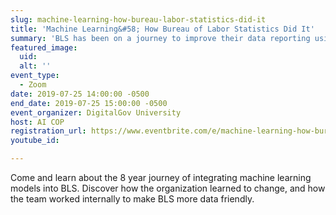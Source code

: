 ```yaml
---
slug: machine-learning-how-bureau-labor-statistics-did-it
title: 'Machine Learning&#58; How Bureau of Labor Statistics Did It'
summary: 'BLS has been on a journey to improve their data reporting using and iterating on machine learning--from algorithms to deep neural networks with lessons for everyone on this path&#46;'
featured_image: 
  uid: 
  alt: ''
event_type: 
  - Zoom
date: 2019-07-25 14:00:00 -0500
end_date: 2019-07-25 15:00:00 -0500
event_organizer: DigitalGov University
host: AI COP
registration_url: https://www.eventbrite.com/e/machine-learning-how-bureau-of-labor-statistics-did-it-registration-64613832713
youtube_id: 

---
```


Come and learn about the 8 year journey of integrating machine learning models into BLS. Discover how the organization learned to change, and how the team worked internally to make BLS more data friendly.
